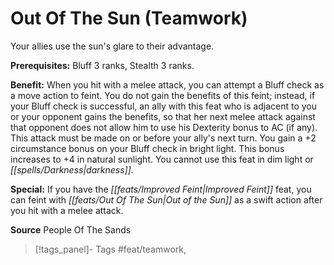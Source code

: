 ﻿---
cssclass: [feats]

---
# Out Of The Sun (Teamwork)

Your allies use the sun's glare to their advantage.

**Prerequisites:** Bluff 3 ranks, Stealth 3 ranks.

**Benefit:** When you hit with a melee attack, you can attempt a Bluff check as a move action to feint. You do not gain the benefits of this feint; instead, if your Bluff check is successful, an ally with this feat who is adjacent to you or your opponent gains the benefits, so that her next melee attack against that opponent does not allow him to use his Dexterity bonus to AC (if any). This attack must be made on or before your ally's next turn. You gain a +2 circumstance bonus on your Bluff check in bright light. This bonus increases to +4 in natural sunlight. You cannot use this feat in dim light or _[[spells/Darkness|darkness]]_.

**Special:** If you have the _[[feats/Improved Feint|Improved Feint]]_ feat, you can feint with _[[feats/Out Of The Sun|Out of the Sun]]_ as a swift action after you hit with a melee attack.

**Source** People Of The Sands
>[!tags_panel]- Tags
> #feat/teamwork, 